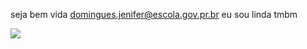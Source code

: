 seja bem vida 
domingues.jenifer@escola.gov.pr.br
eu sou linda tmbm

![](https://media.tenor.com/SqWUSll-iiQAAAAC/cute.gif)
